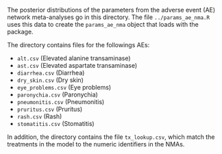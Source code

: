 The posterior distributions of the parameters from the adverse event (AE) network meta-analyses
go in this directory. The file `../params_ae_nma.R` uses this data to create the `params_ae_nma` 
object that loads with the package.

The directory contains files for the followings AEs:

* `alt.csv` (Elevated alanine transaminase)
* `ast.csv` (Elevated aspartate transaminase)
* `diarrhea.csv` (Diarrhea)
* `dry_skin.csv` (Dry skin)
* `eye_problems.csv` (Eye problems)
* `paronychia.csv` (Paronychia)
* `pneumonitis.csv` (Pneumonitis)
* `pruritus.csv` (Pruritus)
* `rash.csv` (Rash)
* `stomatitis.csv` (Stomatitis)

In addition, the directory contains the file `tx_lookup.csv`, which match the
treatments in the model to the numeric identifiers in the NMAs. 